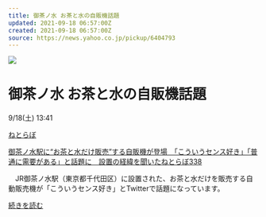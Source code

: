 ```yaml
---
title: 御茶ノ水 お茶と水の自販機話題
updated: 2021-09-18 06:57:00Z
created: 2021-09-18 06:57:00Z
source: https://news.yahoo.co.jp/pickup/6404793
---
```


![](https://news-pctr.c.yimg.jp/r/iwiz-tpc/images/tpc/2021/9/18/6d21dbcc6f0a6d99ed0d1a3d55e1616083379207f3c2291c72010fdfa6c8aa09.jpg)

# 御茶ノ水 お茶と水の自販機話題

9/18(土) 13:41

[ねとらぼ](https://news.yahoo.co.jp/articles/54480b66c3f429ecd557a09840f0e1192137494e/images/000)

[御茶ノ水駅に“お茶と水だけ販売”する自販機が登場　「こういうセンス好き」「普通に需要がある」と話題に　設置の経緯を聞いたねとらぼ338](https://news.yahoo.co.jp/articles/54480b66c3f429ecd557a09840f0e1192137494e)

　JR御茶ノ水駅（東京都千代田区）に設置された、お茶と水だけを販売する自動販売機が「こういうセンス好き」とTwitterで話題になっています。

[続きを読む](https://news.yahoo.co.jp/articles/54480b66c3f429ecd557a09840f0e1192137494e)